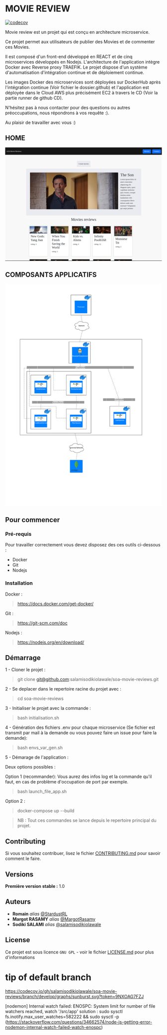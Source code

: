 # MOVIE REVIEW

[![codecov](https://codecov.io/gh/salamisodikiolawale/soa-movie-reviews/branch/develop/graph/badge.svg?token=9NXOAG7FZJ)](https://codecov.io/gh/salamisodikiolawale/soa-movie-reviews)


Movie review est un projet qui est conçu en architecture microservice.

Ce projet permet aux utilisateurs de publier des Movies et de commenter ces Movies.

Il est composé d'un front-end développé en REACT et de cinq microservices développés en Nodejs. L'architecture de l'application intègre Docker avec Reverse proxy TRAEFIK. Le projet dispose d'un système d'automatisation d'intégration continue et de déploiement continue.

Les images Docker des microservices sont déployées sur DockerHub après l'intégration continue (Voir fichier le dossier.github) et l'application est déployée dans le Cloud AWS plus précisément EC2 à travers le CD (Voir la partie runner de github CD).

N'hésitez pas à nous contacter pour des questions ou autres préoccupations, nous répondrons à vos requête :).


Au plaisir de travailler avec vous :)

## HOME

![alt text](https://github.com/salamisodikiolawale/soa-movie-reviews/blob/develop/interface.png?raw=true)


## COMPOSANTS APPLICATIFS

![alt text](https://github.com/salamisodikiolawale/soa-movie-reviews/blob/develop/Architecture_composants.png?raw=true)

## Pour commencer


### Pré-requis
Pour travailler correctement vous devez disposez des ces outils ci-dessous :

- Docker
- Git
- Nodejs


### Installation

Docker : 
> https://docs.docker.com/get-docker/

Git :
> https://git-scm.com/doc

Nodejs :

> https://nodejs.org/en/download/


## Démarrage

1 - Cloner le projet : 

> git clone git@github.com:salamisodikiolawale/soa-movie-reviews.git

2 - Se deplacer dans le repertoire racine du projet avec :
> cd soa-movie-reviews

3 - Initialiser le projet avec la commande : 
> bash initialisation.sh

4 - Génération des fichiers .env pour chaque microservice (Se fichier est transmit par mail à la demande ou vous pouvez faire un issue pour faire la demande):
> bash envs_var_gen.sh

5 - Démarage de l'application :

Deux options possibles :

Option 1 (recommander): Vous aurez des infos log et la commande qu'il faut, en cas de problème d'occupation de port par exemple.
> bash launch_file_app.sh

Option 2 :
> docker-compose up --build 

> NB : Tout ces commandes se lance depuis le repertoire principal du projet.


## Contributing

Si vous souhaitez contribuer, lisez le fichier [CONTRIBUTING.md](https://github.com/salamisodikiolawale/soa-movie-reviews/blob/CONTRIBUTING.md) pour savoir comment le faire.

## Versions
**Première version stable :** 1.0

## Auteurs
* **Romain** _alias_ [@StardustRL](https://github.com/StardustRL)
* **Margot RASAMY** _alias_ [@MargotRasamy ](https://github.com/MargotRasamy)
* **Sodiki SALAMI** _alias_ [@salamisodikiolawale](https://github.com/salamisodikiolawale)


## License

Ce projet est sous licence ``GNU GPL`` - voir le fichier [LICENSE.md](https://github.com/salamisodikiolawale/soa-movie-reviews/blob/develop/LICENSE.md) pour plus d'informations



# tip of default branch
https://codecov.io/gh/salamisodikiolawale/soa-movie-reviews/branch/develop/graphs/sunburst.svg?token=9NXOAG7FZJ


[nodemon] Internal watch failed: ENOSPC: System limit for number of file watchers reached, watch '/src/app'
solution : sudo sysctl fs.inotify.max_user_watches=582222 && sudo sysctl -p (https://stackoverflow.com/questions/34662574/node-js-getting-error-nodemon-internal-watch-failed-watch-enospc)


